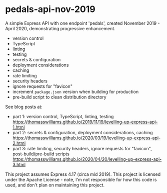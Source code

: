 # pedals-api-nov-2019

A simple Express API with one endpoint 'pedals', created November 2019 - April 2020, demonstrating progressive enhancement.

- version control
- TypeScript
- linting 
- testing
- secrets & configuration
- deployment considerations
- caching
- rate limiting
- security headers
- ignore requests for "favicon"
- increment `package.json` version when building for production
- pre-build script to clean distribution directory

See blog posts at:

- part 1: version control, TypeScript, linting, testing <https://thomasswilliams.github.io/2019/11/19/levelling-up-express-api-1.html>
- part 2: secrets & configuration, deployment considerations, caching <https://thomasswilliams.github.io/2020/03/19/levelling-up-express-api-2.html>
- part 3: rate limiting, security headers, ignore requests for "favicon", post-build/pre-build scripts <https://thomasswilliams.github.io/2020/04/20/levelling-up-express-api-3.html>

This project assumes Express 4.17 (circa mid 2019). This project is licensed under the Apache License - note, I'm not responsible for how this code is used, and don't plan on maintaining this project.
